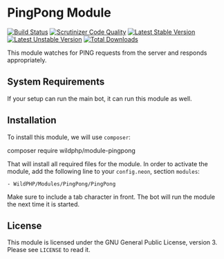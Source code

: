 # PingPong Module
[![Build Status](https://scrutinizer-ci.com/g/WildPHP/module-pingpong/badges/build.png?b=master)](https://scrutinizer-ci.com/g/WildPHP/module-pingpong/build-status/master)
[![Scrutinizer Code Quality](https://scrutinizer-ci.com/g/WildPHP/module-pingpong/badges/quality-score.png?b=master)](https://scrutinizer-ci.com/g/WildPHP/module-pingpong/?branch=master)
[![Latest Stable Version](https://poser.pugx.org/wildphp/module-pingpong/v/stable)](https://packagist.org/packages/wildphp/module-pingpong)
[![Latest Unstable Version](https://poser.pugx.org/wildphp/module-pingpong/v/unstable)](https://packagist.org/packages/wildphp/module-)
[![Total Downloads](https://poser.pugx.org/wildphp/module-pingpong/downloads)](https://packagist.org/packages/wildphp/module-pingpong)

This module watches for PING requests from the server and responds appropriately.

## System Requirements
If your setup can run the main bot, it can run this module as well.

## Installation
To install this module, we will use `composer`:

composer require wildphp/module-pingpong

That will install all required files for the module. In order to activate the module, add the following line to your `config.neon`, section `modules`:

	- WildPHP/Modules/PingPong/PingPong

Make sure to include a tab character in front. The bot will run the module the next time it is started.

## License
This module is licensed under the GNU General Public License, version 3. Please see `LICENSE` to read it.
